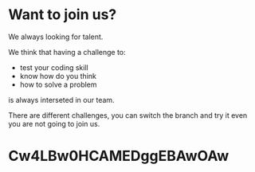 # Want to join us?

We always looking for talent.


We think that having a challenge to:

- test your coding skill
- know how do you think
- how to solve a problem

is always interseted in our team.

There are different challenges, you can switch the branch and try it even you are not going to join us.
# Cw4LBw0HCAMEDggEBAwOAw
